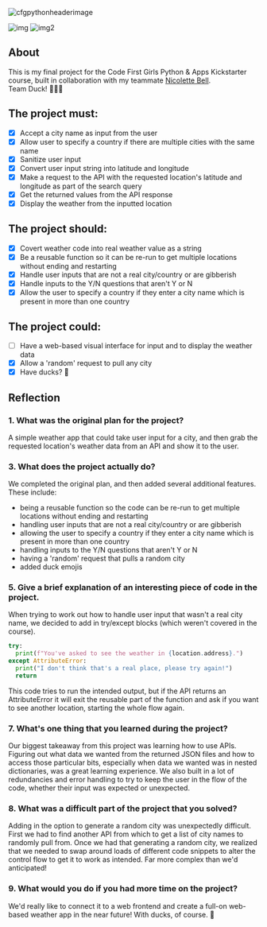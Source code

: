 ![cfgpythonheaderimage](https://user-images.githubusercontent.com/104512014/198839753-d1895769-875c-424c-bf50-bd40164fd41c.jpg)

![img](https://img.shields.io/badge/status-in%20progress-ff69b4) ![img2](https://badgen.net/pypi/python/black)

## About
This is my final project for the Code First Girls Python & Apps Kickstarter course, built in collaboration with my teammate [Nicolette Bell](https://github.com/nicolettebell).  
Team Duck! 🦆🦆🦆

## The project must:
- [x] Accept a city name as input from the user
- [x] Allow user to specify a country if there are multiple cities with the same name
- [x] Sanitize user input 
- [x] Convert user input string into latitude and longitude
- [x] Make a request to the API with the requested location's latitude and longitude as part of the search query
- [x] Get the returned values from the API response
- [x] Display the weather from the inputted location

## The project should:
- [x] Covert weather code into real weather value as a string
- [x] Be a reusable function so it can be re-run to get multiple locations without ending and restarting 
- [x] Handle user inputs that are not a real city/country or are gibberish
- [x] Handle inputs to the Y/N questions that aren't Y or N
- [x] Allow the user to specify a country if they enter a city name which is present in more than one country

## The project could:
- [ ] Have a web-based visual interface for input and to display the weather data
- [x] Allow a 'random' request to pull any city
- [x] Have ducks? 🦆

## Reflection
### 1. What was the original plan for the project?
A simple weather app that could take user input for a city, and then grab the requested location's weather data from an API and show it to the user.
### 3. What does the project actually do?
We completed the original plan, and then added several additional features. These include:
- being a reusable function so the code can be re-run to get multiple locations without ending and restarting 
- handling user inputs that are not a real city/country or are gibberish
- allowing the user to specify a country if they enter a city name which is present in more than one country
- handling inputs to the Y/N questions that aren't Y or N
- having a 'random' request that pulls a random city
- added duck emojis
### 5. Give a brief explanation of an interesting piece of code in the project.
When trying to work out how to handle user input that wasn't a real city name, we decided to add in try/except blocks (which weren't covered in the course).
```python
try:
  print(f"You've asked to see the weather in {location.address}.")
except AttributeError:
  print("I don't think that's a real place, please try again!")
  return
```
This code tries to run the intended output, but if the API returns an AttributeError it will exit the reusable part of the function and ask if you want to see another location, starting the whole flow again. 
### 7. What's one thing that you learned during the project?
Our biggest takeaway from this project was learning how to use APIs. Figuring out what data we wanted from the returned JSON files and how to access those particular bits, especially when data we wanted was in nested dictionaries, was a great learning experience. We also built in a lot of redundancies and error handling to try to keep the user in the flow of the code, whether their input was expected or unexpected. 
### 8. What was a difficult part of the project that you solved?
Adding in the option to generate a random city was unexpectedly difficult. First we had to find another API from which to get a list of city names to randomly pull from. Once we had that generating a random city, we realized that we needed to swap around loads of different code snippets to alter the control flow to get it to work as intended. Far more complex than we'd anticipated! 
### 9. What would you do if you had more time on the project?
We'd really like to connect it to a web frontend and create a full-on web-based weather app in the near future! With ducks, of course. 🦆



